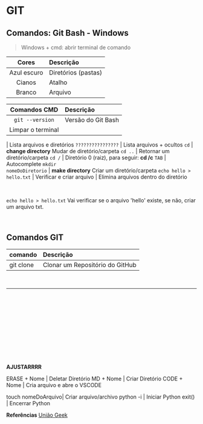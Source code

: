 # GIT

## Comandos: Git Bash - Windows

> Windows + cmd: abrir terminal de comando


**Cores** | **Descrição**
:-:|:-
Azul escuro |	Diretórios (pastas)
Cianos	|	Atalho
Branco	|	Arquivo

**Comandos CMD**|**Descrição**
:-:|:-
<code>git --version</code> | Versão do Git Bash
 | Limpar o terminal

 | Lista arquivos e diretórios
<code>????????????????</code> | Lista arquivos + ocultos
<code>cd</code> | **change directory** Mudar de diretório/carpeta
<code>cd ..</code> | Retornar um diretório/carpeta
<code>cd /</code> | Diretório 0 (raiz), para seguir: **cd /c**
<code>TAB</code> | Autocomplete
<code>mkdir nomeDoDiretorio</code> | **make directory** Criar um diretório/carpeta
<code>echo hello > hello.txt</code> | Verificar e criar arquivo
 | Elimina arquivos dentro do diretório

 

<br>

<code>echo hello > hello.txt</code> 
Vai verificar se o arquivo 'hello' existe, se não, criar um arquivo txt.

<br>



## Comandos GIT

comando | Descrição
:- | :-
git clone | Clonar um Repositório do GitHub

<br>

__________
<br><br><br><br><br><br><br><br><br><br>

**AJUSTARRRR**

ERASE + Nome | Deletar Diretório
MD + Nome | Criar Diretório
CODE + Nome | Cria arquivo e abre o VSCODE 






touch nomeDoArquivo| Criar arquivo/archivo
python -i | Iniciar Python
exit() | Encerrar Python

**Referências**
[União Geek](https://www.uniaogeek.com.br/guia-de-comandos-cmd-terminal-do-windows/)